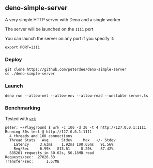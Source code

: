 ## deno-simple-server

A very simple HTTP server with Deno and a single worker

The server will be launched on the `1111` port

You can launch the server on any port if you specify it:

```shell script
export PORT=1111
```

### Deploy

```shell script
git clone https://github.com/peterdee/deno-simple-server
cd ./deno-simple-server
```

### Launch

```shell script
deno run --allow-net --allow-env --allow-read --unstable server.ts
```

### Benchmarking

Tested with [`wrk`](https://github.com/wg/wrk)

```text
peter: ~/Playground $ wrk -c 100 -d 30 -t 4 http://127.0.0.1:1111
Running 30s test @ http://127.0.0.1:1111
  4 threads and 100 connections
  Thread Stats   Avg      Stdev     Max   +/- Stdev
    Latency     3.63ms    1.92ms 108.65ms   91.56%
    Req/Sec     6.99k   813.61     8.20k    87.42%
  835261 requests in 30.02s, 50.18MB read
Requests/sec:  27826.33
Transfer/sec:      1.67MB
```

